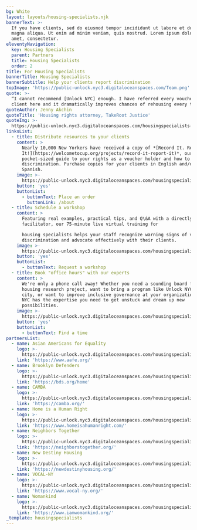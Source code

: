 ```yaml
---
bg: White
layout: layouts/housing-specialists.njk
bannerText: >-
  If you have clients, sed do eiusmod tempor incididunt ut labore et dolore
  magna aliqua. Ut enim ad minim veniam, quis nostrud. Lorem ipsum dolor sit
  amet, consectetur.
eleventyNavigation:
  key: Housing Specialists
  parent: Partners
  title: Housing Specialists
  order: 2
title: For Housing Specialists
bannerTitle: Housing Specialists
bannerSubtitle: Help your clients report discrimination
topImage: 'https://public-unlock.nyc3.digitaloceanspaces.com/Team.png'
quote: >-
  “I cannot recommend [Unlock NYC] enough. I have referred every voucher-holding
  client here and it dramatically improves chances of rehousing every time.”
quoteAuthor: Jenny Akchin
quoteTitle: 'Housing rights attorney, TakeRoot Justice'
quoteImg: >-
  https://public-unlock.nyc3.digitaloceanspaces.com/housingspecialists-logo-takeroot-justice-vff.png
linksList:
  - title: Distribute resources to your clients
    content: >
      Nearly 10,000 New Yorkers have received a copy of *[Record It. Report
      It!](https://welcometocup.org/projects/record-it-report-it)*, our
      pocket-sized guide to your rights as a voucher holder and how to report
      discrimination. Purchase copies for your clients in English and/or
      Spanish.
    image: >-
      https://public-unlock.nyc3.digitaloceanspaces.com/housingspecialists-record-report-booklet-spanish.png
    button: 'yes'
    buttonList:
      - buttonText: Place an order
        buttonLink: /about
  - title: Schedule a workshop
    content: >
      Featuring real examples, practical tips, and Q\&A with a directly-impacted
      facilitator, our 75-minute live virtual training for

      housing specialists helps your staff recognize warning signs of voucher
      discrimination and advocate effectively with their clients.
    image: >-
      https://public-unlock.nyc3.digitaloceanspaces.com/housingspecialists-workshop-zoom-virtual-slideshow.png
    button: 'yes'
    buttonList:
      - buttonText: Request a workshop
  - title: Book "office hours" with our experts
    content: >
      We're only a phone call away! Whether you need a sounding board for your
      housing research project, want to bring a program like Unlock NYC to your
      city, or want to improve inclusive governance at your organization, Unlock
      NYC has the expertise you need to get unstuck and dream up new
      possibilities.
    image: >-
      https://public-unlock.nyc3.digitaloceanspaces.com/housingspecialists-consulting-team-nyc-2.png
    button: 'yes'
    buttonList:
      - buttonText: Find a time
partnersList:
  - name: Asian Americans for Equality
    logo: >-
      https://public-unlock.nyc3.digitaloceanspaces.com/housingspecialists-asian-americans-equality-logo.png
    link: 'https://www.aafe.org/'
  - name: Brooklyn Defenders
    logo: >-
      https://public-unlock.nyc3.digitaloceanspaces.com/housingspecialists-brooklyn-defender-services-logo.png
    link: 'https://bds.org/home'
  - name: CAMBA
    logo: >-
      https://public-unlock.nyc3.digitaloceanspaces.com/housingspecialists-logo-CAMBA.png
    link: 'https://camba.org/'
  - name: Home is a Human Right
    logo: >-
      https://public-unlock.nyc3.digitaloceanspaces.com/housingspecialists-logo-home-is-a-human-right.png
    link: 'https://www.homeisahumanright.com/'
  - name: Neighbors Together
    logo: >-
      https://public-unlock.nyc3.digitaloceanspaces.com/housingspecialists-logo-neighbors-together.png
    link: 'https://neighborstogether.org/'
  - name: New Destiny Housing
    logo: >-
      https://public-unlock.nyc3.digitaloceanspaces.com/housingspecialists-logo-new-destiny-housing.png
    link: 'https://newdestinyhousing.org/'
  - name: VOCAL-NY
    logo: >-
      https://public-unlock.nyc3.digitaloceanspaces.com/housingspecialists-logo-vocal-new-york.png
    link: 'https://www.vocal-ny.org/'
  - name: Womankind
    logo: >-
      https://public-unlock.nyc3.digitaloceanspaces.com/housingspecialists-logo-womankind.png
    link: 'https://www.iamwomankind.org/'
_template: housingspecialists
---
```


